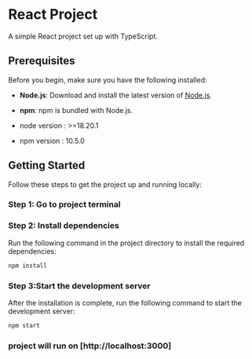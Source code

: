 # React Project

A simple React project set up with TypeScript.

## Prerequisites

Before you begin, make sure you have the following installed:

- **Node.js**: Download and install the latest version of [Node.js](https://nodejs.org/).
- **npm**: npm is bundled with Node.js.

- node version : >=18.20.1
- npm version : 10.5.0

## Getting Started

Follow these steps to get the project up and running locally:

### Step 1: Go to project terminal

### Step 2: Install dependencies

Run the following command in the project directory to install the required dependencies:

```bash
npm install
```

### Step 3:Start the development server

After the installation is complete, run the following command to start the development server:

```bash
npm start
```

### project will run on [http://localhost:3000]
